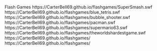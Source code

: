 <!DOCTYPE HTML>
<html>
    <head>
        <meta charset='utf8'>
    </head>
    <body>
        <div id='ruffle'></div>
        <script src='https://unpkg.com/@ruffle-rs/ruffle'></script>
        <script>
var swfobject = {};

swfobject.embedSWF = function(url, cont, width, height){
    var ruffle = window.RufflePlayer.newest(),
        player = Object.assign(document.getElementById(cont).appendChild(ruffle.createPlayer()), {
            width: width,
            height: height,
            style: 'width: ' + width + 'px; height: ' + height + 'px',
        });
    
    player.load({ url: url });
}

swfobject.embedSWF('https://carterbell69.github.io/flashgames/bloxors.swf', 'ruffle', 500, 500);
        </script>
    </body>
</html>
Flash Games
https://CarterBell69.github.io/flashgames/SuperSmash.swf
https://CarterBell69.github.io/flashgames/blue_tetris.swf
https://CarterBell69.github.io/flashgames/bubble_shooter.swf
https://CarterBell69.github.io/flashgames/pacman.swf
https://CarterBell69.github.io/flashgames/supermario63.swf
https://CarterBell69.github.io/flashgames/theworldshardestgame.swf
https://CarterBell69.github.io/flashgames/
https://CarterBell69.github.io/flashgames/
